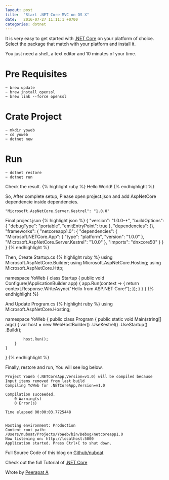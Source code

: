 ```yaml
---
layout: post
title:  "Start .NET Core MVC on OS X"
date:   2016-07-27 11:11:1 +0700
categories: dotnet
---
```


It is very easy to get started with [.NET Core][dotnet-core] on your platform of choice.
Select the package that match with your platform and install it.

You just need a shell, a text editor and 10 minutes of your time.<br>

Pre Requisites
====
```
~ brew update
~ brew install openssl
~ brew link --force openssl
```

Crate Project
====
```
~ mkdir yoweb
~ cd yoweb
~ dotnet new
```

Run
====
```
~ dotnet restore
~ dotnet run
```
Check the result.
{% highlight ruby %}
Hello World!
{% endhighlight %}

So, After complete setup, Please open project.json and add AspNetCore dependencie inside dependencies.

```
"Microsoft.AspNetCore.Server.Kestrel": "1.0.0"
```

Final project.json
{% highlight json %}
{
  "version": "1.0.0-*",
  "buildOptions": {
    "debugType": "portable",
    "emitEntryPoint": true
  },
  "dependencies": {},
  "frameworks": {
    "netcoreapp1.0": {
      "dependencies": {
        "Microsoft.NETCore.App": {
          "type": "platform",
          "version": "1.0.0"
        },
        "Microsoft.AspNetCore.Server.Kestrel": "1.0.0"
      },
      "imports": "dnxcore50"
    }
  }
}
{% endhighlight %}

Then, Create Startup.cs
{% highlight ruby %}
using Microsoft.AspNetCore.Builder;
using Microsoft.AspNetCore.Hosting;
using Microsoft.AspNetCore.Http;

namespace YoWeb
{
    class Startup
    {
        public void Configure(IApplicationBuilder app)
        {
            app.Run(context =>
            {
                return context.Response.WriteAsync("Hello from ASP.NET Core!");
            });
        }
    }
}
{% endhighlight %}

And Update Program.cs
{% highlight ruby %}
using Microsoft.AspNetCore.Hosting;

namespace YoWeb
{
    public class Program
    {
        public static void Main(string[] args)
        {
            var host = new WebHostBuilder()
                .UseKestrel()
                .UseStartup<Startup>()
                .Build();

            host.Run();
        }
    }
}
{% endhighlight %}

Finally, restore and run, You will see log below. 

```
Project YoWeb (.NETCoreApp,Version=v1.0) will be compiled because Input items removed from last build
Compiling YoWeb for .NETCoreApp,Version=v1.0

Compilation succeeded.
    0 Warning(s)
    0 Error(s)

Time elapsed 00:00:03.7725448


Hosting environment: Production
Content root path: /Users/nuboat/Projects/YoWeb/bin/Debug/netcoreapp1.0
Now listening on: http://localhost:5000
Application started. Press Ctrl+C to shut down.
```

Full Source Code of this blog on [Github/nuboat][dotnet-core-exam]

Check out the full Tutorial of [.NET Core][dotnet-core-toutrial]

Wrote by [Peerapat A][nuboat-linkedin]

[nuboat-linkedin]: https://th.linkedin.com/in/peerapat
[dotnet-core]: https://www.microsoft.com/net/core#macos
[dotnet-core-exam]: https://github.com/nuboat/yoweb
[dotnet-core-toutrial]: https://docs.asp.net/en/latest/intro.html
